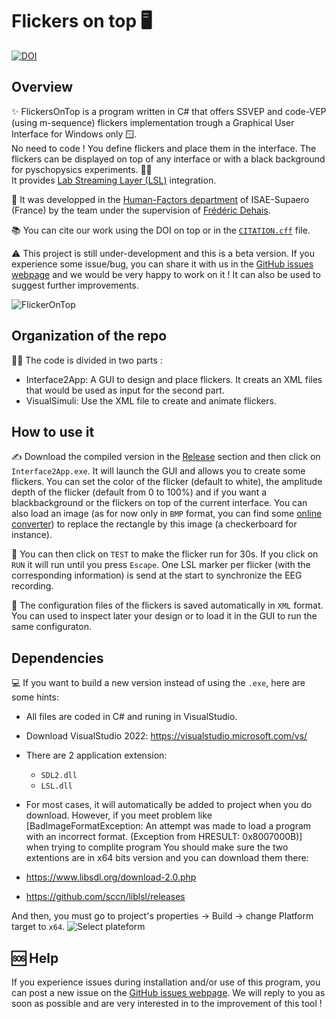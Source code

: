 Flickers on top 🖥️
=======================
[![DOI](https://zenodo.org/badge/483661450.svg)](https://zenodo.org/badge/latestdoi/483661450)

Overview
------------------
✨ FlickersOnTop is a program written in C# that offers SSVEP and code-VEP (using m-sequence) flickers implementation trough a Graphical User Interface for Windows only 🪟.   
No need to code ! You define flickers and place them in the interface. The flickers can be displayed on top of any interface or with a black background for pyschopysics experiments. 🧑‍🔬  
It provides [Lab Streaming Layer (LSL)](https://github.com/sccn/labstreaminglayer) integration.

🧠 It was developped in the [Human-Factors department](https://personnel.isae-supaero.fr/neuroergonomie-et-facteurs-humains-dcas?lang=en) of ISAE-Supaero (France) by the team under the supervision of [Frédéric Dehais](https://personnel.isae-supaero.fr/frederic-dehais/). 

📚 You can cite our work using the DOI on top or in the [`CITATION.cff`](https://github.com/ludovicdmt/FlickersOnTop/blob/main/CITATION.cff) file. 

⚠️ This project is still under-development and this is a beta version. If you experience some issue/bug, you can share it with us in the [GitHub issues webpage](https://github.com/ludovicdmt/FlickersOnTop/issues) and we would be very happy to work on it ! It can also be used to suggest further improvements. 

![FlickerOnTop](https://user-images.githubusercontent.com/19227268/215775405-28b916f5-372c-40a2-89b9-6d5bd565292f.PNG)

Organization of the repo
---------------
🧑‍💻 The code is divided in two parts : 

* Interface2App: A GUI to design and place flickers. It creats an XML files that would be used as input for the second part.
* VisualSimuli: Use the XML file to create and animate flickers.

How to use it
---------------
✍️ Download the compiled version in the [Release](https://github.com/ludovicdmt/FlickersOnTop/releases) section and then click on `Interface2App.exe`. It will launch the GUI and allows you to create some flickers. You can set the color of the flicker (default to white), the amplitude depth of the flicker (default from 0 to 100%) and if you want a blackbackground or the flickers on top of the current interface. You can also load an image (as for now only in `BMP` format, you can find some [online converter](https://image.online-convert.com/fr/convertir-en-bmp)) to replace the rectangle by this image (a checkerboard for instance).

🏃 You can then click on `TEST` to make the flicker run for 30s. If you click on `RUN` it will run until you press `Escape`. One LSL marker per flicker (with the corresponding information) is send at the start to synchronize the EEG recording.     

💾 The configuration files of the flickers is saved automatically in `XML` format. You can used to inspect later your design or to load it in the GUI to run the same configuraton.


Dependencies
---------------
💻 If you want to build a new version instead of using the `.exe`, here are some hints: 
- All files are coded in C# and runing in VisualStudio.  
- Download VisualStudio 2022: <https://visualstudio.microsoft.com/vs/>  
- There are 2 application extension: 
    * `SDL2.dll`
    * `LSL.dll`
- For most cases, it will automatically be added to project when you do download. However, if you meet problem like [BadImageFormatException: An attempt was made to load a program with an incorrect format. (Exception from HRESULT: 0x8007000B)] when trying to complite program
You should make sure the two extentions are in x64 bits version and you can download them there:

 - https://www.libsdl.org/download-2.0.php
 - https://github.com/sccn/liblsl/releases

 
And then, you must go to project's properties -> Build -> change Platform target to `x64`.
![Select plateform](https://user-images.githubusercontent.com/102971418/176470491-9454a7da-a7c8-4472-b526-578e37f3c928.png)

🆘 Help
--------------

If you experience issues during installation and/or use of this program, you can post a new issue on the [GitHub issues webpage](https://github.com/ludovicdmt/FlickersOnTop/issues). We will reply to you as soon as possible and are very interested in to the improvement of this tool !  
